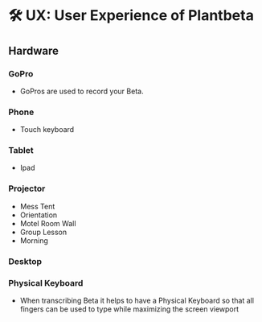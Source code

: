 # 🛠 UX: User Experience of Plantbeta

## Hardware

### GoPro

- GoPros are used to record your Beta.

### Phone

- Touch keyboard

### Tablet

- Ipad

### Projector

- Mess Tent
- Orientation
- Motel Room Wall
- Group Lesson
- Morning

### Desktop

### Physical Keyboard

- When transcribing Beta it helps to have a Physical Keyboard so that all fingers can be used to type while maximizing the screen viewport

